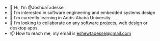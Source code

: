 - 👋 Hi, I’m @JoshuaTadesse
- 👀 I’m interested in software engineering and embedded systems design
- 🌱 I’m currently learning in Addis Ababa University
- 💞️ I’m looking to collaborate on any software projects, web design or desktop apps.
- 📫 How to reach me, my email is eshewtadesse@gmail.com

<!---
JoshuaTadesse/JoshuaTadesse is a ✨ special ✨ repository because its `README.md` (this file) appears on your GitHub profile.
You can click the Preview link to take a look at your changes.
--->

